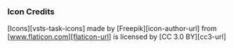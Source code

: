 ### Icon Credits
[Icons][vsts-task-icons] made by [Freepik][icon-author-url] from [www.flaticon.com][flaticon-url] is licensed by [CC 3.0 BY][cc3-url]  